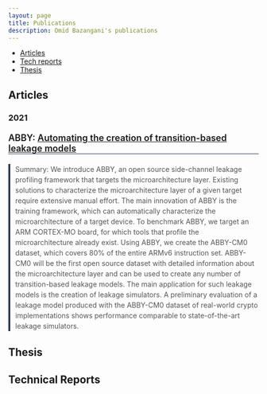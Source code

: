 ```yaml
---
layout: page
title: Publications
description: Omid Bazangani's publications
---
```


<style>
    /* Global Styles */
   
    .article-title {
        font-size: 18px;
        font-weight: 600;
        margin: 20px 0;
        border-bottom: 1px solid #2c3e50;
        padding-bottom: px; /* Added for spacing */
    }

    .article-summary {
        margin: 10px 0 20px;
        font-size: 14px;
        line-height: 1.5;
        color: #555;
        border-left: 4px solid #2c3e50;
        padding-left: 10px;
    }

    h2 {
        margin-top: 30px; /* Added for spacing */
    }
</style>

<div class="navbar">
    <div class="navbar-inner">
        <ul class="nav">
            <li><a href="#articles">Articles</a></li>
            <li><a href="#techreports">Tech reports</a></li>
            <li><a href="#thesis">Thesis</a></li>
        </ul>
    </div>
</div>

<h2><a name="articles"></a>Articles</h2>

<h3>2021</h3>

<div class="article">
    <div class="article-title">
        ABBY: <a href="https://eprint.iacr.org/2021/1569">Automating the creation of transition-based leakage models</a>
    </div>
    <div class="article-summary">
        Summary: We introduce ABBY, an open source side-channel leakage profiling framework that targets the microarchitecture layer. Existing solutions to characterize the microarchitecture layer of a given target require extensive manual effort. The main innovation of ABBY is the training framework, which can automatically characterize the microarchitecture of a target device. To benchmark ABBY, we target an ARM
        CORTEX-MO board, for which tools that profile the microarchitecture already exist. Using ABBY, we create the ABBY-CM0 dataset, which
        covers 80% of the entire ARMv6 instruction set. ABBY-CM0 will be the first open source dataset with detailed information about the microarchitecture layer and can be used to create any number of transition-based leakage models. The main application for such leakage models is
        the creation of leakage simulators. A preliminary evaluation of a leakage model produced with the ABBY-CM0 dataset of real-world crypto implementations shows performance comparable to state-of-the-art leakage
        simulators.
    </div>
</div>

<h2><a name="thesis"></a>Thesis</h2>

<!-- Content for Thesis can be added here -->

<h2><a name="techreports"></a>Technical Reports</h2>

<!-- Content for Technical Reports can be added here -->

